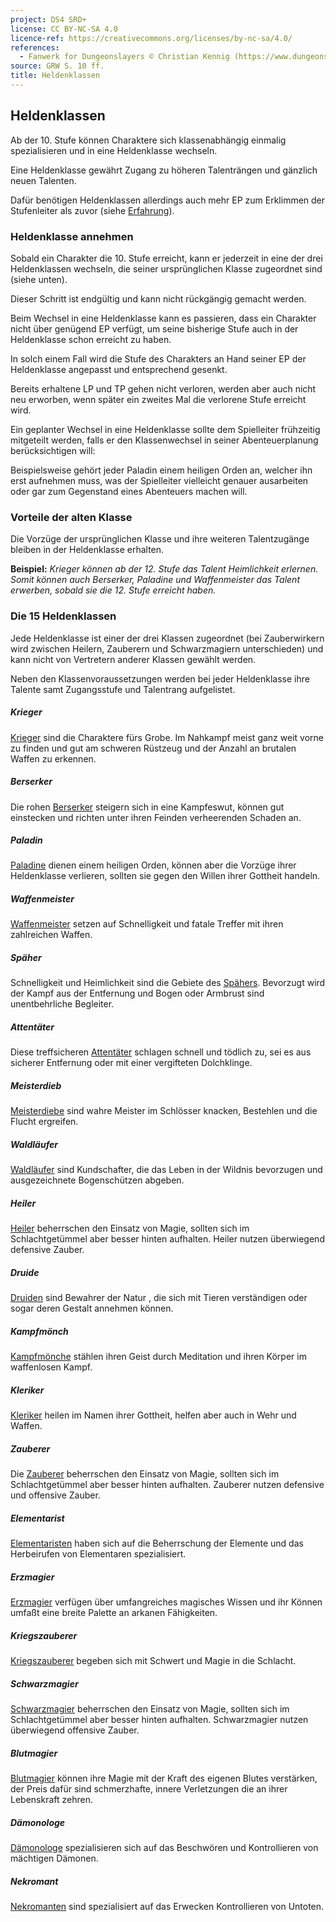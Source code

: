 ```yaml
---
project: DS4 SRD+
license: CC BY-NC-SA 4.0
licence-ref: https://creativecommons.org/licenses/by-nc-sa/4.0/
references: 
  - Fanwerk for Dungeonslayers © Christian Kennig (https://www.dungeonslayers.net/)
source: GRW S. 10 ff.
title: Heldenklassen
---
```


## Heldenklassen

Ab der 10. Stufe können Charaktere sich klassenabhängig einmalig spezialisieren und in eine Heldenklasse wechseln.

Eine Heldenklasse gewährt Zugang zu höheren Talenträngen und gänzlich neuen Talenten.

Dafür benötigen Heldenklassen allerdings auch mehr EP zum Erklimmen der Stufenleiter als zuvor (siehe [Erfahrung](charaktere-erfahrung.md)).

### Heldenklasse annehmen

Sobald ein Charakter die 10. Stufe erreicht, kann er jederzeit in eine der drei Heldenklassen wechseln, die seiner ursprünglichen Klasse zugeordnet sind (siehe unten).

Dieser Schritt ist endgültig und kann nicht rückgängig gemacht werden.

Beim Wechsel in eine Heldenklasse kann es passieren, dass ein Charakter nicht über genügend EP verfügt, um seine bisherige Stufe auch in der Heldenklasse schon erreicht zu haben.

In solch einem Fall wird die Stufe des Charakters an Hand seiner EP der Heldenklasse angepasst und entsprechend gesenkt.

Bereits erhaltene LP und TP gehen nicht verloren, werden aber auch nicht neu erworben, wenn später ein zweites Mal die verlorene Stufe erreicht wird.

Ein geplanter Wechsel in eine Heldenklasse sollte dem Spielleiter frühzeitig mitgeteilt werden, falls er den Klassenwechsel in seiner Abenteuerplanung berücksichtigen will:

Beispielsweise gehört jeder Paladin einem heiligen Orden an, welcher ihn erst aufnehmen muss, was der Spielleiter vielleicht genauer ausarbeiten oder gar zum Gegenstand eines Abenteuers machen will.

### Vorteile der alten Klasse

Die Vorzüge der ursprünglichen Klasse und ihre weiteren Talentzugänge bleiben in der Heldenklasse erhalten.

**Beispiel:** _Krieger können ab der 12. Stufe das Talent Heimlichkeit erlernen. Somit können auch Berserker, Paladine und Waffenmeister das Talent erwerben, sobald sie die 12. Stufe erreicht haben._

### Die 15 Heldenklassen

Jede Heldenklasse ist einer der drei Klassen zugeordnet (bei Zauberwirkern wird zwischen Heilern, Zauberern und Schwarzmagiern unterschieden) und kann nicht von Vertretern anderer Klassen gewählt werden.

Neben den Klassenvoraussetzungen werden bei jeder Heldenklasse ihre Talente samt Zugangsstufe und Talentrang aufgelistet.

##### Krieger

[Krieger](charaktere-klasse-krieger.md) sind die Charaktere fürs Grobe. Im Nahkampf meist ganz weit vorne zu finden und gut am schweren Rüstzeug und der Anzahl an brutalen Waffen zu erkennen.

##### _Berserker_

Die rohen [Berserker](charaktere-heldenklassen-berserker.md) steigern sich in eine Kampfeswut, können gut einstecken und richten unter ihren Feinden verheerenden Schaden an.

##### _Paladin_

[Paladine](charaktere-heldenklassen-paladin.md) dienen einem heiligen Orden, können aber die Vorzüge ihrer Heldenklasse verlieren, sollten sie gegen den Willen ihrer Gottheit handeln.

##### _Waffenmeister_

[Waffenmeister](charaktere-heldenklassen-waffenmeister.md) setzen auf Schnelligkeit und fatale Treffer mit ihren zahlreichen Waffen.

##### Späher

Schnelligkeit und Heimlichkeit sind die Gebiete des [Spähers](charaktere-klasse-spaeher.md). Bevorzugt wird der Kampf aus der Entfernung und Bogen oder Armbrust sind unentbehrliche Begleiter.

##### _Attentäter_

Diese treffsicheren [Attentäter](charaktere-heldenklassen-attentaeter.md) schlagen schnell und tödlich zu, sei es aus sicherer Entfernung oder mit einer vergifteten Dolchklinge.

##### _Meisterdieb_

[Meisterdiebe](charaktere-heldenklassen-meisterdieb.md) sind wahre Meister im Schlösser knacken, Bestehlen und die Flucht ergreifen.

##### _Waldläufer_

[Waldläufer](charaktere-heldenklassen-waldlaeufer.md) sind Kundschafter, die das Leben in der Wildnis bevorzugen und ausgezeichnete Bogenschützen abgeben.

##### Heiler

[Heiler](charaktere-klasse-heiler.md) beherrschen den Einsatz von Magie, sollten sich im Schlachtgetümmel aber besser hinten aufhalten. Heiler nutzen überwiegend defensive Zauber.

##### _Druide_

[Druiden](charaktere-heldenklassen-druide.md) sind Bewahrer der Natur , die sich mit Tieren verständigen oder sogar deren Gestalt annehmen können.

##### _Kampfmönch_

[Kampfmönche](charaktere-heldenklassen-kampfmoench.md) stählen ihren Geist durch Meditation und ihren Körper im waffenlosen Kampf.

##### _Kleriker_

[Kleriker](charaktere-heldenklassen-kleriker.md) heilen im Namen ihrer Gottheit, helfen aber auch in Wehr und Waffen.

##### Zauberer

Die [Zauberer](charaktere-klasse-zauberer.md) beherrschen den Einsatz von Magie, sollten sich im Schlachtgetümmel aber besser hinten aufhalten. Zauberer nutzen defensive und offensive Zauber.

##### _Elementarist_

[Elementaristen](charaktere-heldenklassen-elementarist.md) haben sich auf die Beherrschung der Elemente und das Herbeirufen von Elementaren spezialisiert.

##### _Erzmagier_

[Erzmagier](charaktere-heldenklassen-erzmagier.md) verfügen über umfangreiches magisches Wissen und ihr Können umfaßt eine breite Palette an arkanen Fähigkeiten.

##### _Kriegszauberer_

[Kriegszauberer](charaktere-heldenklassen-kriegszauberer.md) begeben sich mit Schwert und Magie in die Schlacht.

##### Schwarzmagier

[Schwarzmagier](charaktere-klasse-schwarzmagier.md) beherrschen den Einsatz von Magie, sollten sich im Schlachtgetümmel aber besser hinten aufhalten. Schwarzmagier nutzen überwiegend offensive Zauber.

##### _Blutmagier_

[Blutmagier](charaktere-heldenklassen-blutmagier.md) können ihre Magie mit der Kraft des eigenen Blutes verstärken, der Preis dafür sind schmerzhafte, innere Verletzungen die an ihrer Lebenskraft zehren.

##### _Dämonologe_

[Dämonologe](charaktere-heldenklassen-daemonologe.md) spezialisieren sich auf das Beschwören und Kontrollieren von mächtigen Dämonen.

##### _Nekromant_

[Nekromanten](charaktere-heldenklassen-nekromant.md) sind spezialisiert auf das Erwecken Kontrollieren von Untoten.

